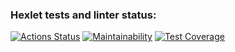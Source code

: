 ### Hexlet tests and linter status:
[![Actions Status](https://github.com/ynb4gang/java-project-71/actions/workflows/hexlet-check.yml/badge.svg)](https://github.com/ynb4gang/java-project-71/actions)
[![Maintainability](https://api.codeclimate.com/v1/badges/63dc8a747cd19b0bc625/maintainability)](https://codeclimate.com/github/ynb4gang/java-project-71/maintainability)
[![Test Coverage](https://api.codeclimate.com/v1/badges/63dc8a747cd19b0bc625/test_coverage)](https://codeclimate.com/github/ynb4gang/java-project-71/test_coverage)
